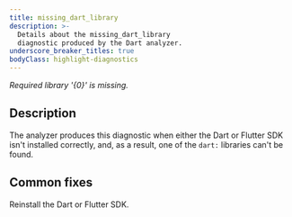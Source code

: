 ```yaml
---
title: missing_dart_library
description: >-
  Details about the missing_dart_library
  diagnostic produced by the Dart analyzer.
underscore_breaker_titles: true
bodyClass: highlight-diagnostics
---
```


_Required library '{0}' is missing._

## Description

The analyzer produces this diagnostic when either the Dart or Flutter SDK
isn't installed correctly, and, as a result, one of the `dart:` libraries
can't be found.

## Common fixes

Reinstall the Dart or Flutter SDK.
